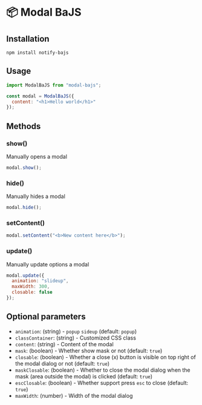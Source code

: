 # 📦 Modal BaJS

## Installation

```
npm install notify-bajs
```

## Usage

```js
import ModalBaJS from "modal-bajs";

const modal = ModalBaJS({
  content: "<h1>Hello world</h1>"
});
```

## Methods

### show()

Manually opens a modal

```js
modal.show();
```

### hide()

Manually hides a modal

```js
modal.hide();
```

### setContent()

```js
modal.setContent("<b>New content here</b>");
```

### update()

Manually update options a modal

```js
modal.update({
  animation: "slideup",
  maxWidth: 300,
  closable: false
});
```

## Optional parameters

- `animation`: (string) - `popup` `sideup` (default: `popup`)
- `classContainer`: (string) - Customized CSS class
- `content`: (string) - Content of the modal
- `mask`: (boolean) - Whether show mask or not (default: `true`)
- `closable`: (boolean) - Whether a close (x) button is visible on top right of the modal dialog or not (default: `true`)
- `maskClosable`: (boolean) - Whether to close the modal dialog when the mask (area outside the modal) is clicked (default: `true`)
- `escClosable`: (boolean) - Whether support press `esc` to close (default: `true`)
- `maxWidth`: (number) - Width of the modal dialog
